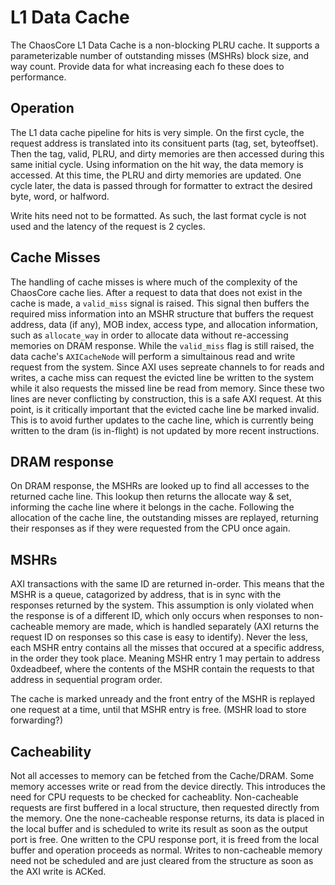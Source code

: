 
# L1 Data Cache

The ChaosCore L1 Data Cache is a non-blocking PLRU cache. It supports a parameterizable number of outstanding misses (MSHRs) block size, and way count. Provide data for what increasing each fo these does to performance. 


## Operation

The L1 data cache pipeline for hits is very simple. On the first cycle, the request address is translated into its consituent parts (tag, set, byteoffset). Then the tag, valid, PLRU, and dirty memories are then accessed during this same initial cycle. Using information on the hit way, the data memory is accessed. At this time, the PLRU and dirty memories are updated. One cycle later, the data is passed through for formatter to extract the desired byte, word, or halfword. 

Write hits need not to be formatted. As such, the last format cycle is not used and the latency of the request is 2 cycles.

## Cache Misses
The handling of cache misses is where much of the complexity of the ChaosCore cache lies. After a request to data that does not exist in the cache is made, a `valid_miss` signal is raised. This signal then buffers the required miss information into an MSHR structure that buffers the request address, data (if any), MOB index, access type, and allocation information, such as `allocate_way` in order to allocate data without re-accessing memories on DRAM response. While the `valid_miss` flag is still raised, the data cache's `AXICacheNode` will perform a simultainous read and write request from the system. Since AXI uses sepreate channels to for reads and writes, a cache miss can request the evicted line be written to the system while it also requests the missed line be read from memory. Since these two lines are never conflicting by construction, this is a safe AXI request. At this point, is it critically important that the evicted cache line be marked invalid. This is to avoid further updates to the cache line, which is currently being written to the dram (is in-flight) is not updated by more recent instructions.

## DRAM response

On DRAM response, the MSHRs are looked up to find all accesses to the returned cache line. This lookup then returns the allocate way & set, informing the cache line where it belongs in the cache. Following the allocation of the cache line, the outstanding misses are replayed, returning their responses as if they were requested from the CPU once again. 

## MSHRs
AXI transactions with the same ID are returned in-order. This means that the MSHR is a queue, catagorized by address, that is in sync with the responses returned by the system. This assumption is only violated when the response is of a different ID, which only occurs when responses to non-cacheable memory are made, which is handled separately (AXI returns the request ID on responses so this case is easy to identify). Never the less, each MSHR entry contains all the misses that occured at a specific address, in the order they took place. Meaning MSHR entry 1 may pertain to address 0xdeadbeef, where the contents of the MSHR contain the requests to that address in sequential program order.

The cache is marked unready and the front entry of the MSHR is replayed one request at a time, until that MSHR entry is free. (MSHR load to store forwarding?)



## Cacheability
Not all accesses to memory can be fetched from the Cache/DRAM. Some memory accesses write or read from the device directly. This introduces the need for CPU requests to be checked for cacheablity. Non-cacheable requests are first buffered in a local structure, then requested directly from the memory. One the none-cacheable response returns, its data is placed in the local buffer and is scheduled to write its result as soon as the output port is free. One written to the CPU response port, it is freed from the local buffer and operation proceeds as normal. Writes to non-cacheable memory need not be scheduled and are just cleared from the structure as soon as the AXI write is ACKed. 
